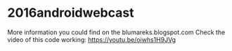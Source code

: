 # 2016androidwebcast

More information you could find on the blumareks.blogspot.com
Check the video of this code working: https://youtu.be/oiwhs1H9JVg 

